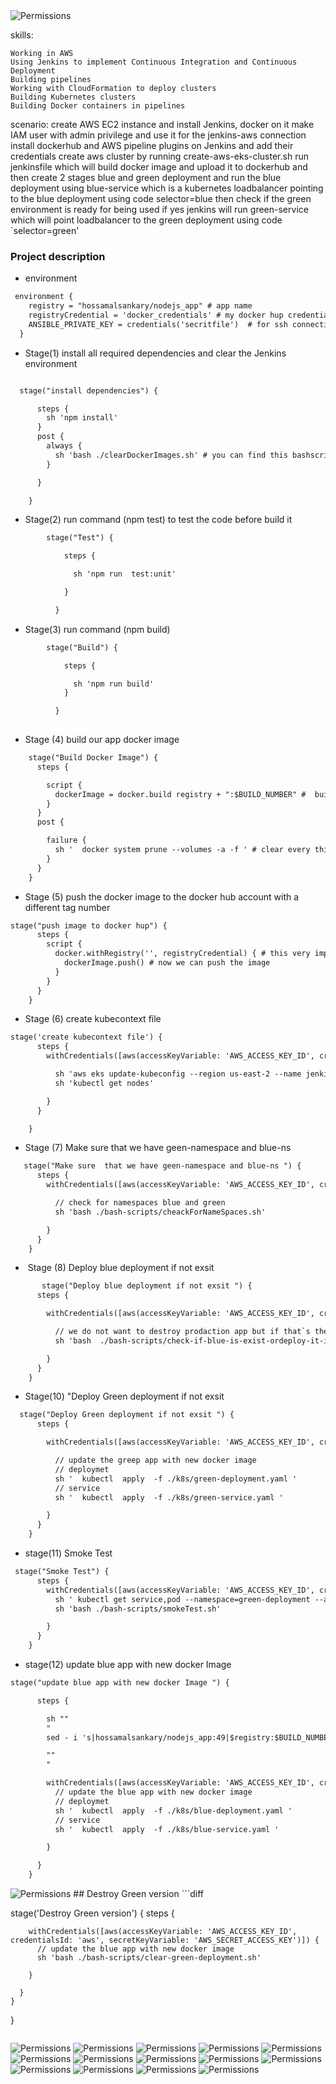 <img src="/images/digram.png" alt="Permissions" />



skills:

    Working in AWS
    Using Jenkins to implement Continuous Integration and Continuous Deployment
    Building pipelines
    Working with CloudFormation to deploy clusters
    Building Kubernetes clusters
    Building Docker containers in pipelines

scenario:
    create AWS EC2 instance and install Jenkins, docker on it
    make IAM user with admin privilege and use it for the jenkins-aws connection
    install dockerhub and AWS pipeline plugins on Jenkins and add their credentials
    create aws cluster by running create-aws-eks-cluster.sh
    run jenkinsfile which will build docker image and upload it to dockerhub and then create 2 stages blue and green deployment and run the blue deployment using blue-service which is a kubernetes loadbalancer pointing to the blue deployment using code selector=blue then check if the green environment is ready for being used if yes jenkins will run green-service which will point loadbalancer to the green deployment using code `selector=green'



### Project description

- environment 
```diff 
 environment {
    registry = "hossamalsankary/nodejs_app" # app name
    registryCredential = 'docker_credentials' # my docker hup credentials 
    ANSIBLE_PRIVATE_KEY = credentials('secritfile')  # for ssh connection secret.pem file 
  }
```
- Stage(1) install all required dependencies and clear the Jenkins environment
```diff 

  stage("install dependencies") {

      steps {
        sh 'npm install'
      }
      post {
        always {
          sh 'bash ./clearDockerImages.sh' # you can find this bashscript here[link]("/clearDockerImages.sh")
        }

      }

    }

```


- Stage(2) run command (npm test)  to test the code before build it
```diff 
        stage("Test") {

            steps {

              sh 'npm run  test:unit'

            }

          }
```

- Stage(3) run command (npm build)
```diff
        stage("Build") {

            steps {

              sh 'npm run build'
            }

          }
           

```

- Stage (4) build our app docker image
```diff 
    stage("Build Docker Image") {
      steps {

        script {
          dockerImage = docker.build registry + ":$BUILD_NUMBER" #  build the app  in node.js container you can find the docker file here []()
        }
      }
      post {

        failure {
          sh '  docker system prune --volumes -a -f ' # clear every thing 
        }
      }
    }
```

- Stage (5) push the docker image to the docker hub account with a different tag number
``` diff 
stage("push image to docker hup") {
      steps {
        script {
          docker.withRegistry('', registryCredential) { # this very importaint to login with registryCredential
            dockerImage.push() # now we can push the image
          }
        }
      }
    }
```

- Stage (6) create kubecontext file
```diff 
stage('create kubecontext file') {
      steps {
        withCredentials([aws(accessKeyVariable: 'AWS_ACCESS_KEY_ID', credentialsId: 'aws', secretKeyVariable: 'AWS_SECRET_ACCESS_KEY')]) {

          sh 'aws eks update-kubeconfig --region us-east-2 --name jenkins-cluster '
          sh 'kubectl get nodes'

        }
      }

    }

```

- Stage (7) Make sure  that we have geen-namespace and blue-ns 
```diff 
   stage("Make sure  that we have geen-namespace and blue-ns ") {
      steps {
        withCredentials([aws(accessKeyVariable: 'AWS_ACCESS_KEY_ID', credentialsId: 'aws', secretKeyVariable: 'AWS_SECRET_ACCESS_KEY')]) {

          // check for namespaces blue and green
          sh 'bash ./bash-scripts/cheackForNameSpaces.sh'

        }
      }
    }
```
-  Stage (8) Deploy blue deployment if not exsit 
```diff 
       stage("Deploy blue deployment if not exsit ") {
      steps {

        withCredentials([aws(accessKeyVariable: 'AWS_ACCESS_KEY_ID', credentialsId: 'aws', secretKeyVariable: 'AWS_SECRET_ACCESS_KEY')]) {

          // we do not want to destroy prodaction app but if that`s the first pipline deploy if anyway
          sh 'bash  ./bash-scripts/check-if-blue-is-exist-ordeploy-it-if-not.sh'

        }
      }
    }
```

- Stage(10) "Deploy Green deployment if not exsit 
```diff 
  stage("Deploy Green deployment if not exsit ") {
      steps {

        withCredentials([aws(accessKeyVariable: 'AWS_ACCESS_KEY_ID', credentialsId: 'aws', secretKeyVariable: 'AWS_SECRET_ACCESS_KEY')]) {

          // update the greep app with new docker image
          // deploymet
          sh '  kubectl  apply  -f ./k8s/green-deployment.yaml '
          // service
          sh '  kubectl  apply  -f ./k8s/green-service.yaml '

        }
      }
    }
```


- stage(11) Smoke Test
```diff 
 stage("Smoke Test") {
      steps {
        withCredentials([aws(accessKeyVariable: 'AWS_ACCESS_KEY_ID', credentialsId: 'aws', secretKeyVariable: 'AWS_SECRET_ACCESS_KEY')]) {
          sh ' kubectl get service,pod --namespace=green-deployment --all-namespaces=true'
          sh 'bash ./bash-scripts/smokeTest.sh'

        }
      }
    }
```


- stage(12) update blue app with new docker Image
```diff
stage("update blue app with new docker Image ") {

      steps {

        sh ""
        "
        sed - i 's|hossamalsankary/nodejs_app:49|$registry:$BUILD_NUMBER|g'. / k8s / green - deployment.yaml

        ""
        "

        withCredentials([aws(accessKeyVariable: 'AWS_ACCESS_KEY_ID', credentialsId: 'aws', secretKeyVariable: 'AWS_SECRET_ACCESS_KEY')]) {
          // update the blue app with new docker image
          // deploymet
          sh '  kubectl  apply  -f ./k8s/blue-deployment.yaml '
          // service
          sh '  kubectl  apply  -f ./k8s/blue-service.yaml '

        }

      }
    }

 ```
 <img src="/images/11.png" alt="Permissions" />
## Destroy Green version
 ```diff 
 
   stage('Destroy Green version') {
      steps {

        withCredentials([aws(accessKeyVariable: 'AWS_ACCESS_KEY_ID', credentialsId: 'aws', secretKeyVariable: 'AWS_SECRET_ACCESS_KEY')]) {
          // update the blue app with new docker image
          sh 'bash ./bash-scripts/clear-green-deployment.sh'

        }

      }
    }

  }
 ```

 ```
 <img src="/images/1.png" alt="Permissions" />

 <img src="/images/2.png" alt="Permissions" />

<img src="/images/3.png" alt="Permissions" />

<img src="/images/4.png" alt="Permissions" />


<img src="/images/5.png" alt="Permissions" />


<img src="/images/8.png" alt="Permissions" />


 <img src="/images/6.png" alt="Permissions" />
 
 <img src="/images/9.png" alt="Permissions" />

<img src="/images/10.png" alt="Permissions" />

 <img src="/images/13.png" alt="Permissions" />
 <img src="/images/14.png" alt="Permissions" />
 <img src="/images/15.png" alt="Permissions" />
 <img src="/images/16.png" alt="Permissions" />
 <img src="/images/17.png" alt="Permissions" />
